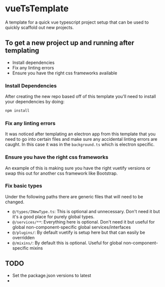 # vueTsTemplate
A template for a quick vue typescript project setup that can be used to quickly scaffold out new projects.

## To get a new project up and running after templating

- Install dependencies
- Fix any linting errors
- Ensure you have the right css frameworks available


### Install Dependencies
After creating the new repo based off of this template you'll need to install your dependencies by doing:
```sh
npm install
```

### Fix any linting errors
It was noticed after templating an electron app from this template that you need to go into certain files and make sure any accidental linting errors are caught. In this case it was in the `background.ts` which is electron specific.

### Ensure you have the right css frameworks
An example of this is making sure you have the right vuetify versions or swap this out for another css framework like Bootstrap.

### Fix basic types
Under the following paths there are generic files that will need to be changed.
- `@/types/INewType.ts`: This is optional and unnecessary. Don't need it but it's a good place for purely global types.
- `@/services/**`: Everything here is optional. Don't need it but useful for global non-component-specific global services/interfaces
- `@/plugins/`: By default vuetify is setup here but that can easily be overridden
- `@/mixins/`: By default this is optional. Useful for global non-component-specific mixins

## TODO
- Set the package.json versions to latest
- 

